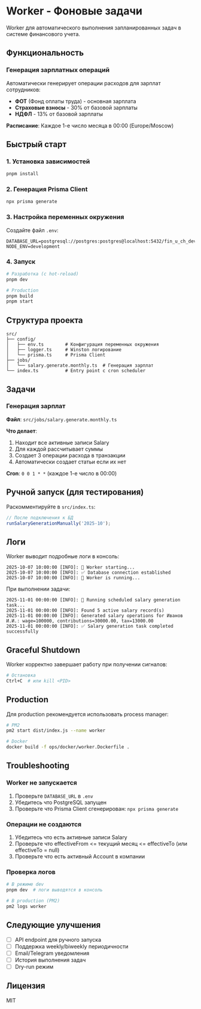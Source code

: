 # Worker - Фоновые задачи

Worker для автоматического выполнения запланированных задач в системе финансового учета.

## Функциональность

### Генерация зарплатных операций

Автоматически генерирует операции расходов для зарплат сотрудников:

- **ФОТ** (Фонд оплаты труда) - основная зарплата
- **Страховые взносы** - 30% от базовой зарплаты
- **НДФЛ** - 13% от базовой зарплаты

**Расписание**: Каждое 1-е число месяца в 00:00 (Europe/Moscow)

## Быстрый старт

### 1. Установка зависимостей

```bash
pnpm install
```

### 2. Генерация Prisma Client

```bash
npx prisma generate
```

### 3. Настройка переменных окружения

Создайте файл `.env`:

```env
DATABASE_URL=postgresql://postgres:postgres@localhost:5432/fin_u_ch_dev
NODE_ENV=development
```

### 4. Запуск

```bash
# Разработка (с hot-reload)
pnpm dev

# Production
pnpm build
pnpm start
```

## Структура проекта

```
src/
├── config/
│   ├── env.ts        # Конфигурация переменных окружения
│   ├── logger.ts     # Winston логирование
│   └── prisma.ts     # Prisma Client
├── jobs/
│   └── salary.generate.monthly.ts  # Генерация зарплат
└── index.ts          # Entry point с cron scheduler
```

## Задачи

### Генерация зарплат

**Файл**: `src/jobs/salary.generate.monthly.ts`

**Что делает**:

1. Находит все активные записи Salary
2. Для каждой рассчитывает суммы
3. Создает 3 операции расхода в транзакции
4. Автоматически создает статьи если их нет

**Cron**: `0 0 1 * *` (каждое 1-е число в 00:00)

## Ручной запуск (для тестирования)

Раскомментируйте в `src/index.ts`:

```typescript
// После подключения к БД
runSalaryGenerationManually('2025-10');
```

## Логи

Worker выводит подробные логи в консоль:

```
2025-10-07 10:00:00 [INFO]: 🚀 Worker starting...
2025-10-07 10:00:00 [INFO]: ✅ Database connection established
2025-10-07 10:00:00 [INFO]: 👷 Worker is running...
```

При выполнении задачи:

```
2025-11-01 00:00:00 [INFO]: 🔄 Running scheduled salary generation task...
2025-11-01 00:00:00 [INFO]: Found 5 active salary record(s)
2025-11-01 00:00:00 [INFO]: Generated salary operations for Иванов И.И.: wage=100000, contributions=30000.00, tax=13000.00
2025-11-01 00:00:00 [INFO]: ✅ Salary generation task completed successfully
```

## Graceful Shutdown

Worker корректно завершает работу при получении сигналов:

```bash
# Остановка
Ctrl+C  # или kill <PID>
```

## Production

Для production рекомендуется использовать process manager:

```bash
# PM2
pm2 start dist/index.js --name worker

# Docker
docker build -f ops/docker/worker.Dockerfile .
```

## Troubleshooting

### Worker не запускается

1. Проверьте `DATABASE_URL` в `.env`
2. Убедитесь что PostgreSQL запущен
3. Проверьте что Prisma Client сгенерирован: `npx prisma generate`

### Операции не создаются

1. Убедитесь что есть активные записи Salary
2. Проверьте что effectiveFrom <= текущий месяц <= effectiveTo (или effectiveTo = null)
3. Проверьте что есть активный Account в компании

### Проверка логов

```bash
# В режиме dev
pnpm dev  # логи выводятся в консоль

# В production (PM2)
pm2 logs worker
```

## Следующие улучшения

- [ ] API endpoint для ручного запуска
- [ ] Поддержка weekly/biweekly периодичности
- [ ] Email/Telegram уведомления
- [ ] История выполнения задач
- [ ] Dry-run режим

## Лицензия

MIT

